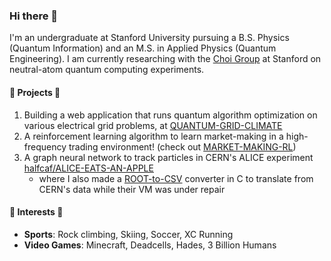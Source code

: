 ### Hi there 👋

I'm an undergraduate at Stanford University pursuing a B.S. Physics (Quantum Information) and an M.S. in Applied Physics (Quantum Engineering).
I am currently researching with the [Choi Group](https://choilab.stanford.edu/) at Stanford on neutral-atom quantum computing experiments.

#### 🔭 Projects 🔭
1. Building a web application that runs quantum algorithm optimization on various electrical grid problems, at [QUANTUM-GRID-CLIMATE](https://github.com/picklenchips/QUANTUM-GRID-CLIMATE)
1. A reinforcement learning algorithm to learn market-making in a high-frequency trading environment! (check out [MARKET-MAKING-RL](https://github.com/picklenchips/MARKET-MAKING-RL))
1. A graph neural network to track particles in CERN's ALICE experiment [halfcaf/ALICE-EATS-AN-APPLE](https://github.com/halfcaf12/ALICE-EATS-AN-APPLE/tree/main)
    - where I also made a [ROOT-to-CSV](https://github.com/halfcaf12/ALICE-EATS-AN-APPLE/blob/main/data/treeToCSV.C) converter in C to translate from CERN's data while their VM was under repair

#### 🌱 Interests 🌱
- **Sports**: Rock climbing, Skiing, Soccer, XC Running
- **Video Games**: Minecraft, Deadcells, Hades, 3 Billion Humans
<!--
**picklenchips/picklenchips** is a ✨ _special_ ✨ repository because its `README.md` (this file) appears on your GitHub profile.

Here are some ideas to get you started:

- 🔭 I’m currently working on ...
- 🌱 I’m currently learning ...
- 👯 I’m looking to collaborate on ...
- 🤔 I’m looking for help with ...
- 💬 Ask me about ...
- 📫 How to reach me: ...
- 😄 Pronouns: ...
- ⚡ Fun fact: ...
-->
